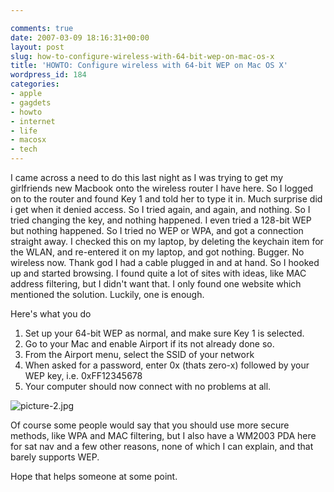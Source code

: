 ```yaml
---

comments: true
date: 2007-03-09 18:16:31+00:00
layout: post
slug: how-to-configure-wireless-with-64-bit-wep-on-mac-os-x
title: 'HOWTO: Configure wireless with 64-bit WEP on Mac OS X'
wordpress_id: 184
categories:
- apple
- gagdets
- howto
- internet
- life
- macosx
- tech
---
```


I came across a need to do this last night as I was trying to get my girlfriends new Macbook onto the wireless router I have here. So I logged on to the router and found Key 1 and told her to type it in. Much surprise did i get when it denied access. So I tried again, and again, and nothing. So I tried changing the key, and nothing happened. I even tried a 128-bit WEP but nothing happened.
So I tried no WEP or WPA, and got a connection straight away. I checked this on my laptop, by deleting the keychain item for the WLAN, and re-entered it on my laptop, and got nothing. Bugger. No wireless now. Thank god I had a cable plugged in and at hand. So I hooked up and started browsing. I found quite a lot of sites with ideas, like MAC address filtering, but I didn't want that. I only found one website which mentioned the solution. Luckily, one is enough.

Here's what you do
1. Set up your 64-bit WEP as normal, and make sure Key 1 is selected.  
2. Go to your Mac and enable Airport if its not already done so.  
3. From the Airport menu, select the SSID of your network  
4. When asked for a password, enter 0x (thats zero-x) followed by your WEP key,   i.e. 0xFF12345678  
5. Your computer should now connect with no problems at all.  

![picture-2.jpg](/assets/picture-2.jpg)

Of course some people would say that you should use more secure methods, like WPA and MAC filtering, but I also have a WM2003 PDA here for sat nav and a few other reasons, none of which I can explain, and that barely supports WEP.

Hope that helps someone at some point.
